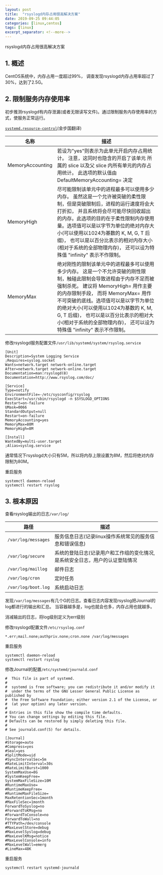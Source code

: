 ```yaml
---
layout: post
title:  "rsyslogd内存占用很高解决方案"
date: 2019-09-25 09:44:05
categories: [linux,centos]
tags: [linux]
excerpt_separator: <!--more-->
---
```

rsyslogd内存占用很高解决方案
<!--more-->
## 1. 概述

CentOS系统中，内存占用一度超过99%， 调查发现rsyslogd内存占用率超过了30%，达到了2.5G。

## 2. 限制服务内存使用率

初步推测rsyslogd有内存泄漏(或者无限读写文件)。通过限制服务内存使用率的方式，使服务正常运行。

[`systemd.resource-control`](http://www.jinbuguo.com/systemd/systemd.resource-control.html#)(金步国翻译)

| 名称             | 描述                                                                                                                                                                                                                                                                                                                                                                                       |
|------------------|------------------------------------------------------------------------------------------------------------------------------------------------------------------------------------------------------------------------------------------------------------------------------------------------------------------------------------------------------------------------------------------|
| MemoryAccounting | 若设为"yes"则表示为此单元开启内存占用统计。 注意，这同时也隐含的开启了该单元 所属的 slice 以及父 slice 内所有单元的内存占用统计。 此选项的默认值由 DefaultMemoryAccounting= 决定                                                                                                                                                                                                              |
| MemoryHigh       | 尽可能限制该单元中的进程最多可以使用多少内存。 虽然这是一个允许被突破的柔性限制，但是突破限制后，进程的运行速度将会大打折扣， 并且系统将会尽可能尽快回收超出的内存。此选项的目的在于柔性限制内存使用量。选项值可以是以字节为单位的绝对内存大小(可以使用以1024为基数的 K, M, G, T 后缀)， 也可以是以百分比表示的相对内存大小(相对于系统的全部物理内存)， 还可以设为特殊值 "infinity" 表示不作限制。  |
| MemoryMax        | 绝对刚性的限制该单元中的进程最多可以使用多少内存。 这是一个不允许突破的刚性限制，触碰此限制会导致进程由于内存不足而被强制杀死。 建议将 MemoryHigh= 用作主要的内存限制手段， 而将 MemoryMax= 用作不可突破的底线。选项值可以是以字节为单位的绝对大小(可以使用以1024为基数的 K, M, G, T 后缀)， 也可以是以百分比表示的相对大小(相对于系统的全部物理内存)， 还可以设为特殊值 "infinity" 表示不作限制。 |

修改rsyslogd服务配置文件`/usr/lib/systemd/system/rsyslog.service`

```
[Unit]
Description=System Logging Service
;Requires=syslog.socket
Wants=network.target network-online.target
After=network.target network-online.target
Documentation=man:rsyslogd(8)
Documentation=http://www.rsyslog.com/doc/

[Service]
Type=notify
EnvironmentFile=-/etc/sysconfig/rsyslog
ExecStart=/usr/sbin/rsyslogd -n $SYSLOGD_OPTIONS
Restart=on-failure
UMask=0066
StandardOutput=null
Restart=on-failure
MemoryAccounting=yes
MemoryMax=80M
MemoryHigh=8M

[Install]
WantedBy=multi-user.target
;Alias=syslog.service
```

通常情况下rsyslogd大小只有5M，所以将内存上限设置为8M，然后将绝对内存限制为80M。

重启服务
```shell
systemctl daemon-reload
systemctl restart rsyslog
```

## 3. 根本原因

查看rsyslog输出的日志`/var/log/`

| 路径                | 描述                                                                        |
|---------------------|---------------------------------------------------------------------------|
| `/var/log/messages` | 服务信息日志(记录linux操作系统常见的服务信息和错误信息)                     |
| `/var/log/secure`   | 系统的登陆日志(记录用户和工作组的变化情况,是系统安全日志，用户的认证登陆情况 |
| `/var/log/maillog`  | 邮件日志                                                                    |
| `/var/log/cron`     | 定时任务                                                                    |
| `/var/log/boot.log` | 系统启动日志                                                                |

发现`/var/log/messages`有几个G的日志。查看日志内容发现rsyslog把Journal的log都进行的输出和汇总。
当容器越多是，log也就会也多，内存占用也就越多。

消减输出的日志，将log级别定义为err级别

修改rsyslogd配置文件`/etc/rsyslog.conf`

`*.err;mail.none;authpriv.none;cron.none /var/log/messages`

重启服务
```shell
systemctl daemon-reload
systemctl restart rsyslog
```

修改Journal的配置`/etc/systemd/journald.conf`

```
#  This file is part of systemd.
#
#  systemd is free software; you can redistribute it and/or modify it
#  under the terms of the GNU Lesser General Public License as published by
#  the Free Software Foundation; either version 2.1 of the License, or
#  (at your option) any later version.
#
# Entries in this file show the compile time defaults.
# You can change settings by editing this file.
# Defaults can be restored by simply deleting this file.
#
# See journald.conf(5) for details.

[Journal]
#Storage=auto
#Compress=yes
#Seal=yes
#SplitMode=uid
#SyncIntervalSec=5m
#RateLimitInterval=30s
#RateLimitBurst=1000
SystemMaxUse=8G
#SystemKeepFree=
SystemMaxFileSize=10M
#RuntimeMaxUse=
#RuntimeKeepFree=
#RuntimeMaxFileSize=
MaxRetentionSec=1month
#MaxFileSec=1month
ForwardToSyslog=no
#ForwardToKMsg=no
#ForwardToConsole=no
ForwardToWall=no
#TTYPath=/dev/console
#MaxLevelStore=debug
#MaxLevelSyslog=debug
#MaxLevelKMsg=notice
#MaxLevelConsole=info
#MaxLevelWall=emerg
#LineMax=48K

```

重启服务
```shell
systemctl restart systemd-journald
```

